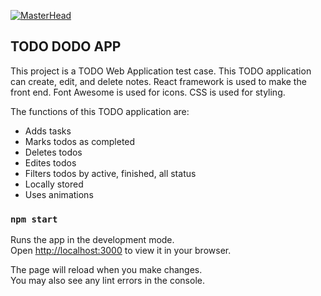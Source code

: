 [![MasterHead](https://i.postimg.cc/xCQ3QFSh/dodo.png)](https://rishavchanda.io)

## TODO DODO APP

This project is a TODO Web Application test case. This TODO application can create, edit, and delete notes. React framework is used to make the front end. Font Awesome is used for icons. CSS is used for styling.

The functions of this TODO application are:
- Adds tasks
- Marks todos as completed
- Deletes todos
- Edites todos
- Filters todos by active, finished, all status
- Locally stored
- Uses animations

### `npm start`

Runs the app in the development mode.\
Open [http://localhost:3000](http://localhost:3000) to view it in your browser.

The page will reload when you make changes.\
You may also see any lint errors in the console.


